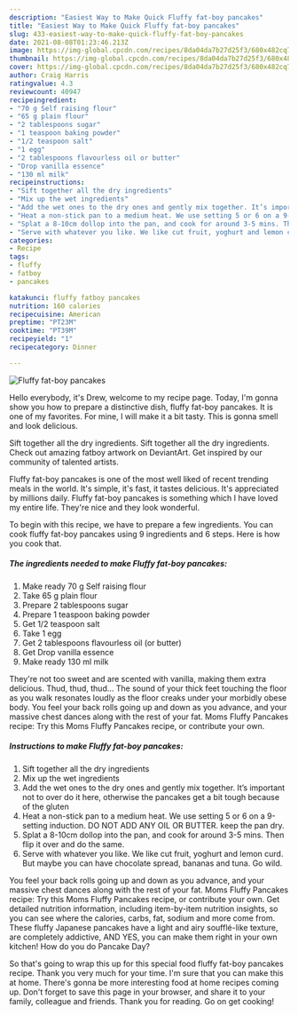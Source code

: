 ```yaml
---
description: "Easiest Way to Make Quick Fluffy fat-boy pancakes"
title: "Easiest Way to Make Quick Fluffy fat-boy pancakes"
slug: 433-easiest-way-to-make-quick-fluffy-fat-boy-pancakes
date: 2021-08-08T01:23:46.213Z
image: https://img-global.cpcdn.com/recipes/8da04da7b27d25f3/680x482cq70/fluffy-fat-boy-pancakes-recipe-main-photo.jpg
thumbnail: https://img-global.cpcdn.com/recipes/8da04da7b27d25f3/680x482cq70/fluffy-fat-boy-pancakes-recipe-main-photo.jpg
cover: https://img-global.cpcdn.com/recipes/8da04da7b27d25f3/680x482cq70/fluffy-fat-boy-pancakes-recipe-main-photo.jpg
author: Craig Harris
ratingvalue: 4.3
reviewcount: 40947
recipeingredient:
- "70 g Self raising flour"
- "65 g plain flour"
- "2 tablespoons sugar"
- "1 teaspoon baking powder"
- "1/2 teaspoon salt"
- "1 egg"
- "2 tablespoons flavourless oil or butter"
- "Drop vanilla essence"
- "130 ml milk"
recipeinstructions:
- "Sift together all the dry ingredients"
- "Mix up the wet ingredients"
- "Add the wet ones to the dry ones and gently mix together. It’s important not to over do it here, otherwise the pancakes get a bit tough because of the gluten"
- "Heat a non-stick pan to a medium heat. We use setting 5 or 6 on a 9-setting induction. DO NOT ADD ANY OIL OR BUTTER. keep the pan dry."
- "Splat a 8-10cm dollop into the pan, and cook for around 3-5 mins. Then flip it over and do the same."
- "Serve with whatever you like. We like cut fruit, yoghurt and lemon curd. But maybe you can have chocolate spread, bananas and tuna. Go wild."
categories:
- Recipe
tags:
- fluffy
- fatboy
- pancakes

katakunci: fluffy fatboy pancakes 
nutrition: 160 calories
recipecuisine: American
preptime: "PT23M"
cooktime: "PT39M"
recipeyield: "1"
recipecategory: Dinner

---
```



![Fluffy fat-boy pancakes](https://img-global.cpcdn.com/recipes/8da04da7b27d25f3/680x482cq70/fluffy-fat-boy-pancakes-recipe-main-photo.jpg)

Hello everybody, it's Drew, welcome to my recipe page. Today, I'm gonna show you how to prepare a distinctive dish, fluffy fat-boy pancakes. It is one of my favorites. For mine, I will make it a bit tasty. This is gonna smell and look delicious.

Sift together all the dry ingredients. Sift together all the dry ingredients. Check out amazing fatboy artwork on DeviantArt. Get inspired by our community of talented artists.

Fluffy fat-boy pancakes is one of the most well liked of recent trending meals in the world. It's simple, it's fast, it tastes delicious. It's appreciated by millions daily. Fluffy fat-boy pancakes is something which I have loved my entire life. They're nice and they look wonderful.


To begin with this recipe, we have to prepare a few ingredients. You can cook fluffy fat-boy pancakes using 9 ingredients and 6 steps. Here is how you cook that.

<!--inarticleads1-->

##### The ingredients needed to make Fluffy fat-boy pancakes:

1. Make ready 70 g Self raising flour
1. Take 65 g plain flour
1. Prepare 2 tablespoons sugar
1. Prepare 1 teaspoon baking powder
1. Get 1/2 teaspoon salt
1. Take 1 egg
1. Get 2 tablespoons flavourless oil (or butter)
1. Get Drop vanilla essence
1. Make ready 130 ml milk


They&#39;re not too sweet and are scented with vanilla, making them extra delicious. Thud, thud, thud… The sound of your thick feet touching the floor as you walk resonates loudly as the floor creaks under your morbidly obese body. You feel your back rolls going up and down as you advance, and your massive chest dances along with the rest of your fat. Moms Fluffy Pancakes recipe: Try this Moms Fluffy Pancakes recipe, or contribute your own. 

<!--inarticleads2-->

##### Instructions to make Fluffy fat-boy pancakes:

1. Sift together all the dry ingredients
1. Mix up the wet ingredients
1. Add the wet ones to the dry ones and gently mix together. It’s important not to over do it here, otherwise the pancakes get a bit tough because of the gluten
1. Heat a non-stick pan to a medium heat. We use setting 5 or 6 on a 9-setting induction. DO NOT ADD ANY OIL OR BUTTER. keep the pan dry.
1. Splat a 8-10cm dollop into the pan, and cook for around 3-5 mins. Then flip it over and do the same.
1. Serve with whatever you like. We like cut fruit, yoghurt and lemon curd. But maybe you can have chocolate spread, bananas and tuna. Go wild.


You feel your back rolls going up and down as you advance, and your massive chest dances along with the rest of your fat. Moms Fluffy Pancakes recipe: Try this Moms Fluffy Pancakes recipe, or contribute your own. Get detailed nutrition information, including item-by-item nutrition insights, so you can see where the calories, carbs, fat, sodium and more come from. These fluffy Japanese pancakes have a light and airy soufflé-like texture, are completely addictive, AND YES, you can make them right in your own kitchen! How do you do Pancake Day? 

So that's going to wrap this up for this special food fluffy fat-boy pancakes recipe. Thank you very much for your time. I'm sure that you can make this at home. There's gonna be more interesting food at home recipes coming up. Don't forget to save this page in your browser, and share it to your family, colleague and friends. Thank you for reading. Go on get cooking!
